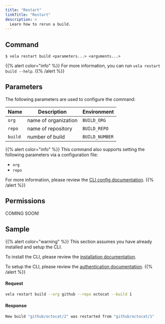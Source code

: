 ```yaml
---
title: "Restart"
linkTitle: "Restart"
description: >
  Learn how to rerun a build.
---
```


## Command

```
$ vela restart build <parameters...> <arguments...>
```

{{% alert color="info" %}}
For more information, you can run `vela restart build --help`.
{{% /alert %}}

## Parameters

The following parameters are used to configure the command:

| Name     | Description          | Environment    |
| -------- | -------------------- | -------------- |
| `org`    | name of organization | `BUILD_ORG`    |
| `repo`   | name of repository   | `BUILD_REPO`   |
| `build`  | number of build      | `BUILD_NUMBER` |

{{% alert color="info" %}}
This command also supports setting the following parameters via a configuration file:

* `org`
* `repo`

For more information, please review the [CLI config documentation](/docs/cli/config).
{{% /alert %}}

## Permissions

COMING SOON!

## Sample

{{% alert color="warning" %}}
This section assumes you have already installed and setup the CLI.

To install the CLI, please review the [installation documentation](/docs/cli/install).

To setup the CLI, please review the [authentication documentation](/docs/cli/authentication).
{{% /alert %}}

#### Request

```sh
vela restart build --org github --repo octocat --build 1
```

#### Response

```sh
New build "github/octocat/2" was restarted from "github/octocat/1"
```
